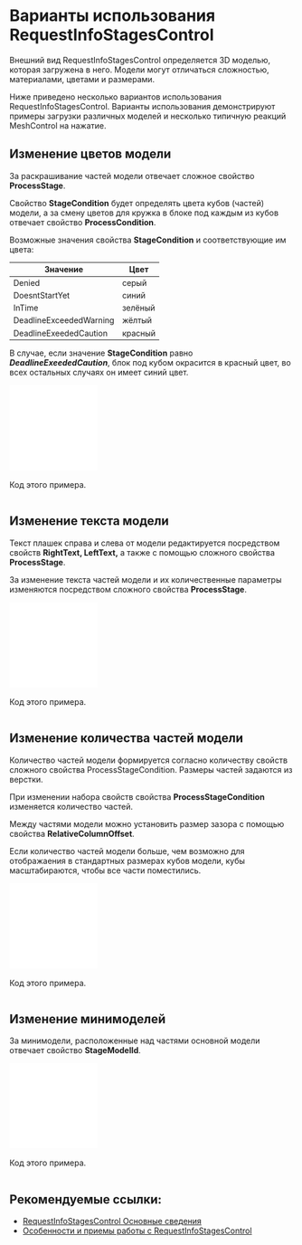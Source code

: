 # Варианты использования RequestInfoStagesControl 

Внешний вид RequestInfoStagesControl определяется 3D моделью, которая загружена в него. Модели могут отличаться сложностью, материалами, цветами и размерами.

Ниже приведено несколько вариантов использования RequestInfoStagesControl. Варианты использования демонстрируют примеры загрузки различных моделей и несколько типичную реакций MeshControl на нажатие.

## Изменение цветов модели 

За раскрашивание частей модели отвечает сложное свойство **ProcessStage**.

Свойство **StageCondition** будет определять цвета кубов (частей) модели, а за смену цветов для кружка в блоке под каждым из кубов отвечает свойство **ProcessCondition**.

Возможные значения свойства **StageCondition** и соответствующие им цвета: 

| Значение                | Цвет    |
| ----------------------- | ------- |
| Denied                  | серый   |
| DoesntStartYet          | синий   |
| InTime                  | зелёный |
| DeadlineExceededWarning | жёлтый  |
| DeadlineExeededCaution  | красный |

В случае, если значение **StageCondition** равно ***DeadlineExeededCaution***, блок под кубом окрасится в красный цвет, во всех остальных случаях он имеет синий цвет.

![](screenshots/no_image.png)

Код этого примера.

```xml

```



## Изменение текста модели

Текст плашек справа и слева от модели редактируется посредством свойств **RightText, LeftText,**  а также с помощью сложного свойства **ProcessStage**.

За изменение текста частей модели и их количественные параметры изменяются посредством сложного свойства **ProcessStage**.

![](screenshots/no_image.png)

Код этого примера.

```xml

```



## Изменение количества частей модели

Количество частей модели формируется согласно количеству свойств сложного свойства ProcessStageCondition. Размеры частей задаются из верстки.

При изменении набора свойств свойства **ProcessStageCondition** изменяется количество частей.

Между частями модели можно установить размер зазора с помощью свойства **RelativeColumnOffset**.

Если количество частей  модели больше, чем возможно для отображаения в стандартных размерах кубов модели, кубы масштабираются, чтобы все части поместились.



![](screenshots/no_image.png)

Код этого примера.

```xml

```



## Изменение минимоделей

За минимодели, расположенные над частями основной модели отвечает свойство **StageModelId**.

![](screenshots/no_image.png)

Код этого примера.

```xml

```





## Рекомендуемые ссылки:

- [RequestInfoStagesControl Основные сведения](README.md)
- [Особенности и приемы работы с RequestInfoStagesControl](hints.md)